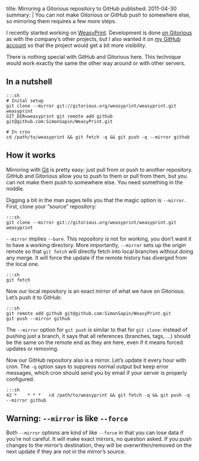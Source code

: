 title: Mirroring a Gitorious repository to GitHub
published: 2011-04-30
summary: |
    You can not make Gitorious or GitHub push to somewhere else, so mirroring
    them requires a few more steps.

I recently started working on [WeasyPrint](http://weasyprint.org/). Development
is done [on Gitorious](https://gitorious.org/+kozea/weasyprint/weasyprint)
as with the company’s other projects, but I also wanted it on
[my GitHub account](https://github.com/SimonSapin/) so that the project would
get a bit more visibility.

There is nothing special with GitHub and Gitorious here. This technique would
work exactly the same the other way around or with other servers.

In a nutshell
-------------

    :::sh
    # Inital setup
    git clone --mirror git://gitorious.org/weasyprint/weasyprint.git weasyprint
    GIT_DIR=weasyprint git remote add github git@github.com:SimonSapin/WeasyPrint.git
    
    # In cron
    cd /path/to/weasyprint && git fetch -q && git push -q --mirror github

How it works
------------

Mirroring with [Git](http://git-scm.com/) is pretty easy: just pull from or
push to another repository. GitHub and Gitorious allow you to push
to them or pull from them, but you can not make them push to somewhere else.
You need something in the middle.

Digging a bit in the man pages tells you that the magic option is
``--mirror``. First, clone your “source” repository:

    :::sh
    git clone --mirror git://gitorious.org/weasyprint/weasyprint.git weasyprint

``--mirror`` implies ``--bare``. This repository is not for working, you don’t
want it to have a working directory. More importantly,
``--mirror`` sets up the *origin* remote so that ``git fetch`` will directly
fetch into local branches without doing any merge. It will force the update
if the remote history has diverged from the local one.

    :::sh
    git fetch

Now our local repository is an exact mirror of what we have on Gitorious.
Let’s push it to GitHub:

    :::sh
    git remote add github git@github.com:SimonSapin/WeasyPrint.git
    git push --mirror github

The ``--mirror`` option for ``git push`` is similar to that for ``git clone``:
instead of pushing just a branch, it says that all references (branches,
tags, …) should be the same on the remote end as they are here, even if it
means forced updates or removing.

Now our GitHub repository also is a mirror. Let’s update it every hour with
cron. The ``-q`` option says to suppress normal output but keep error messages,
which cron should send you by email if your server is properly configured.

    :::sh
    42 *    * * *   cd /path/to/weasyprint && git fetch -q && git push -q --mirror github

Warning: ``--mirror`` is like ``--force``
-----------------------------------------

Both ``--mirror`` options are kind of like ``--force`` in that you can
lose data if you’re not careful. It will make exact mirrors, no question asked.
If you push changes to the mirror’s destination, they will be
overwritten/removed on the next update if they are not in the mirror’s source.


